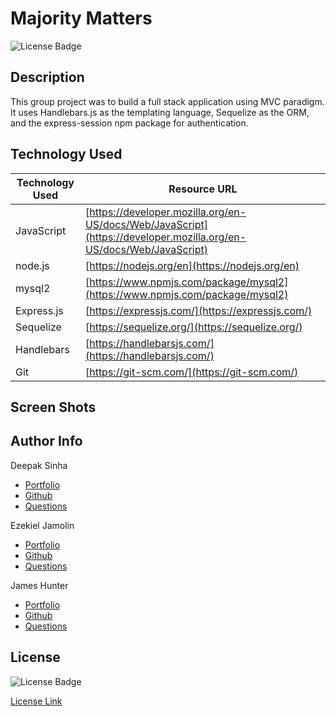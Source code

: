 # Majority Matters
![License Badge](https://img.shields.io/badge/License-MIT-yellow.svg)

## Description 

This group project was to build a full stack application using MVC paradigm.
It uses Handlebars.js as the templating language, Sequelize as the ORM, and the express-session npm package for authentication.

## Technology Used 

| Technology Used         | Resource URL           | 
| ------------- |-------------| 
| JavaScript    | [https://developer.mozilla.org/en-US/docs/Web/JavaScript](https://developer.mozilla.org/en-US/docs/Web/JavaScript) | 
| node.js    | [https://nodejs.org/en](https://nodejs.org/en) | 
| mysql2    | [https://www.npmjs.com/package/mysql2](https://www.npmjs.com/package/mysql2) | 
| Express.js    | [https://expressjs.com/](https://expressjs.com/) | 
| Sequelize    | [https://sequelize.org/](https://sequelize.org/) | 
| Handlebars    | [https://handlebarsjs.com/](https://handlebarsjs.com/) | 
| Git | [https://git-scm.com/](https://git-scm.com/)     |   


## Screen Shots 


## Author Info

Deepak Sinha
* [Portfolio](https://dee-here.github.io/portfolio/)
* [Github](https://github.com/dee-here)
* [Questions ](mailto:deepakdilse@gmail.com)

Ezekiel Jamolin
* [Portfolio](https://ezekiel186.github.io/portfolio/)
* [Github](https://github.com/Ezekiel186)
* [Questions ](mailto:ezekieljamolin186@gmail.com)

James Hunter
* [Portfolio](/)
* [Github](/)
* [Questions ](mailto:/)

## License
![License Badge](https://img.shields.io/badge/License-MIT-yellow.svg)  

[License Link](https://choosealicense.com/licenses/mit/)  